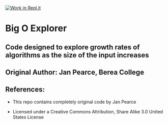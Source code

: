 [![Work in Repl.it](https://classroom.github.com/assets/work-in-replit-14baed9a392b3a25080506f3b7b6d57f295ec2978f6f33ec97e36a161684cbe9.svg)](https://classroom.github.com/online_ide?assignment_repo_id=4560542&assignment_repo_type=AssignmentRepo)
# Big O Explorer
## Code designed to explore growth rates of algorithms as the size of the input increases

## Original Author: Jan Pearce, Berea College

## References:
- This repo contains completely original code by Jan Pearce

- Licensed under a Creative Commons Attribution,
Share Alike 3.0 United States License